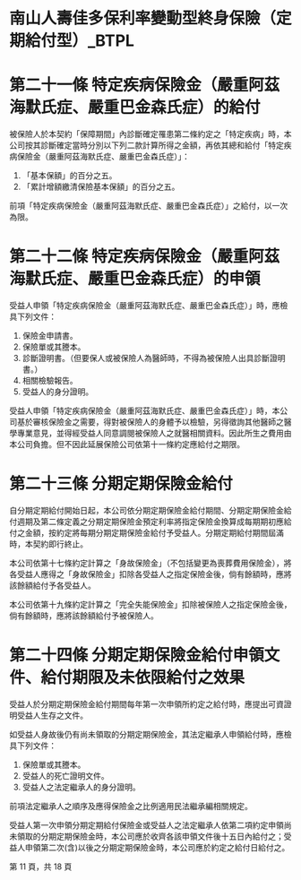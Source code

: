 # 南山人壽佳多保利率變動型終身保險（定期給付型）_BTPL

# 第二十一條   特定疾病保險金（嚴重阿茲海默氏症、嚴重巴金森氏症）的給付

被保險人於本契約「保障期間」內診斷確定罹患第二條約定之「特定疾病」時，本公司按其診斷確定當時分別以下列二款計算所得之金額，再依其總和給付「特定疾病保險金（嚴重阿茲海默氏症、嚴重巴金森氏症）」：

1. 「基本保額」的百分之五。
2. 「累計增額繳清保險基本保額」的百分之五。

前項「特定疾病保險金（嚴重阿茲海默氏症、嚴重巴金森氏症）」之給付，以一次為限。

# 第二十二條   特定疾病保險金（嚴重阿茲海默氏症、嚴重巴金森氏症）的申領

受益人申領「特定疾病保險金（嚴重阿茲海默氏症、嚴重巴金森氏症）」時，應檢具下列文件：

1. 保險金申請書。
2. 保險單或其謄本。
3. 診斷證明書。（但要保人或被保險人為醫師時，不得為被保險人出具診斷證明書。）
4. 相關檢驗報告。
5. 受益人的身分證明。

受益人申領「特定疾病保險金（嚴重阿茲海默氏症、嚴重巴金森氏症）」時，本公司基於審核保險金之需要，得對被保險人的身體予以檢驗，另得徵詢其他醫師之醫學專業意見，並得經受益人同意調閱被保險人之就醫相關資料。因此所生之費用由本公司負擔。但不因此延展保險公司依第十一條約定應給付之期限。

# 第二十三條   分期定期保險金給付

自分期定期給付開始日起，本公司依分期定期保險金給付期間、分期定期保險金給付週期及第二條定義之分期定期保險金預定利率將指定保險金換算成每期期初應給付之金額，按約定將每期分期定期保險金給付予受益人。分期定期給付期間屆滿時，本契約即行終止。

本公司依第十七條約定計算之「身故保險金」（不包括變更為喪葬費用保險金），將各受益人應得之「身故保險金」扣除各受益人之指定保險金後，倘有餘額時，應將該餘額給付予各受益人。

本公司依第十九條約定計算之「完全失能保險金」扣除被保險人之指定保險金後，倘有餘額時，應將該餘額給付予被保險人。

# 第二十四條   分期定期保險金給付申領文件、給付期限及未依限給付之效果

受益人於分期定期保險金給付期間每年第一次申領所約定之給付時，應提出可資證明受益人生存之文件。

如受益人身故後仍有尚未領取的分期定期保險金，其法定繼承人申領給付時，應檢具下列文件：

1. 保險單或其謄本。
2. 受益人的死亡證明文件。
3. 受益人之法定繼承人的身分證明。

前項法定繼承人之順序及應得保險金之比例適用民法繼承編相關規定。

受益人第一次申領分期定期給付保險金或受益人之法定繼承人依第二項約定申領尚未領取的分期定期保險金時，本公司應於收齊各該申領文件後十五日內給付之；受益人申領第二次(含)以後之分期定期保險金時，本公司應於約定之給付日給付之。

第 11 頁，共 18 頁